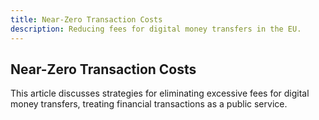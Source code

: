 ```yaml
---
title: Near-Zero Transaction Costs
description: Reducing fees for digital money transfers in the EU.
---
```


## Near-Zero Transaction Costs

This article discusses strategies for eliminating excessive fees for digital money transfers, treating financial transactions as a public service.
